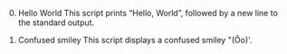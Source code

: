 0. Hello World
This script prints “Hello, World”, followed by a new line to the standard output.

1. Confused smiley 
This script displays a confused smiley "(Ôo)'.
